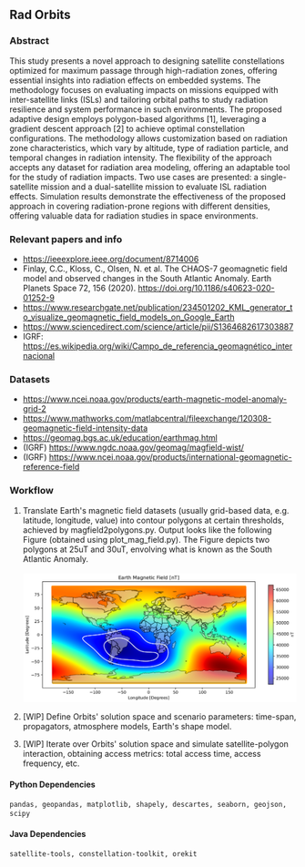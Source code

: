 ## Rad Orbits

### Abstract

This study presents a novel approach to designing satellite constellations optimized for maximum passage through high-radiation zones, 
offering essential insights into radiation effects on embedded systems. The methodology focuses on evaluating impacts on missions 
equipped with inter-satellite links (ISLs) and tailoring orbital paths to study radiation resilience and system performance in such environments. 
The proposed adaptive design employs polygon-based algorithms [1], leveraging a gradient descent approach [2] to achieve optimal constellation 
configurations. The methodology allows customization based on radiation zone characteristics, which vary by altitude, type of radiation particle, 
and temporal changes in radiation intensity. The flexibility of the approach accepts any dataset for radiation area modeling, 
offering an adaptable tool for the study of radiation impacts. Two use cases are presented: a single-satellite mission 
and a dual-satellite mission to evaluate ISL radiation effects. Simulation results demonstrate the effectiveness of the 
proposed approach in covering radiation-prone regions with different densities, offering valuable data for radiation studies in space environments.

### Relevant papers and info

* https://ieeexplore.ieee.org/document/8714006
* Finlay, C.C., Kloss, C., Olsen, N. et al. The CHAOS-7 geomagnetic field model and observed changes in the South Atlantic Anomaly. Earth Planets Space 72, 156 (2020). https://doi.org/10.1186/s40623-020-01252-9
* https://www.researchgate.net/publication/234501202_KML_generator_to_visualize_geomagnetic_field_models_on_Google_Earth
* https://www.sciencedirect.com/science/article/pii/S1364682617303887
* IGRF: https://es.wikipedia.org/wiki/Campo_de_referencia_geomagnético_internacional

### Datasets

* https://www.ncei.noaa.gov/products/earth-magnetic-model-anomaly-grid-2
* https://www.mathworks.com/matlabcentral/fileexchange/120308-geomagnetic-field-intensity-data
* https://geomag.bgs.ac.uk/education/earthmag.html
* (IGRF) https://www.ngdc.noaa.gov/geomag/magfield-wist/
* (IGRF) https://www.ncei.noaa.gov/products/international-geomagnetic-reference-field

### Workflow

1. Translate Earth's magnetic field datasets (usually grid-based data, e.g. latitude, longitude, value) into contour polygons at certain thresholds, achieved by magfield2polygons.py. Output looks like the following Figure (obtained using plot_mag_field.py). The Figure depicts two polygons at 25uT and 30uT, envolving what is known as the South Atlantic Anomaly. <br><br>
![Magnetic Field Plot](./img/output.jpg)

2. [WIP] Define Orbits' solution space and scenario parameters: time-span, propagators, atmosphere models, Earth's shape model.

3. [WIP] Iterate over Orbits' solution space and simulate satellite-polygon interaction, obtaining access metrics: total access time, access frequency, etc.

#### Python Dependencies
```
pandas, geopandas, matplotlib, shapely, descartes, seaborn, geojson, scipy
```

#### Java Dependencies
```
satellite-tools, constellation-toolkit, orekit
```